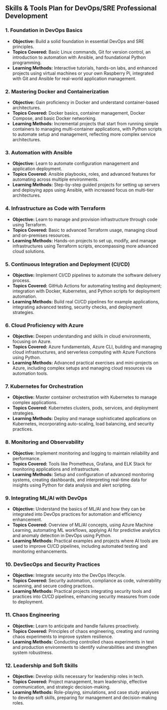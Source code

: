 ## Skills & Tools Plan for DevOps/SRE Professional Development

### 1. Foundation in DevOps Basics
- **Objective:** Build a solid foundation in essential DevOps and SRE principles.
- **Topics Covered:** Basic Linux commands, Git for version control, an introduction to automation with Ansible, and foundational Python programming.
- **Learning Methods:** Interactive tutorials, hands-on labs, and enhanced projects using virtual machines or your own Raspberry Pi, integrated with Git and Ansible for real-world application management.

### 2. Mastering Docker and Containerization
- **Objective:** Gain proficiency in Docker and understand container-based architectures.
- **Topics Covered:** Docker basics, container management, Docker Compose, and basic Docker networking.
- **Learning Methods:** Incremental projects that start from running simple containers to managing multi-container applications, with Python scripts to automate setup and management, reflecting more complex service architectures.

### 3. Automation with Ansible
- **Objective:** Learn to automate configuration management and application deployment.
- **Topics Covered:** Ansible playbooks, roles, and advanced features for automating across multiple environments.
- **Learning Methods:** Step-by-step guided projects for setting up servers and deploying apps using Ansible, with increased focus on multi-tier architectures.

### 4. Infrastructure as Code with Terraform
- **Objective:** Learn to manage and provision infrastructure through code using Terraform.
- **Topics Covered:** Basic to advanced Terraform usage, managing cloud and on-premises resources.
- **Learning Methods:** Hands-on projects to set up, modify, and manage infrastructures using Terraform scripts, encompassing more advanced cloud solutions.

### 5. Continuous Integration and Deployment (CI/CD)
- **Objective:** Implement CI/CD pipelines to automate the software delivery process.
- **Topics Covered:** GitHub Actions for automating testing and deployment; integration with Docker, Kubernetes, and Python scripts for deployment automation.
- **Learning Methods:** Build real CI/CD pipelines for example applications, integrating advanced testing, security checks, and deployment strategies.

### 6. Cloud Proficiency with Azure
- **Objective:** Deepen understanding and skills in cloud environments, focusing on Azure.
- **Topics Covered:** Azure fundamentals, Azure CLI, building and managing cloud infrastructures, and serverless computing with Azure Functions using Python.
- **Learning Methods:** Advanced practical exercises and mini-projects on Azure, including complex setups and managing cloud resources via automation tools.

### 7. Kubernetes for Orchestration
- **Objective:** Master container orchestration with Kubernetes to manage complex applications.
- **Topics Covered:** Kubernetes clusters, pods, services, and deployment strategies.
- **Learning Methods:** Deploy and manage sophisticated applications on Kubernetes, incorporating auto-scaling, load balancing, and security practices.

### 8. Monitoring and Observability
- **Objective:** Implement monitoring and logging to maintain reliability and performance.
- **Topics Covered:** Tools like Prometheus, Grafana, and ELK Stack for monitoring applications and infrastructure.
- **Learning Methods:** Setup and configuration of advanced monitoring systems, creating dashboards, and interpreting real-time data for insights using Python for data analysis and alert scripting.

### 9. Integrating ML/AI with DevOps
- **Objective:** Understand the basics of ML/AI and how they can be integrated into DevOps practices for automation and efficiency enhancement.
- **Topics Covered:** Overview of ML/AI concepts, using Azure Machine Learning, automating ML workflows, applying AI for predictive analytics and anomaly detection in DevOps using Python.
- **Learning Methods:** Practical examples and projects where AI tools are used to improve CI/CD pipelines, including automated testing and monitoring enhancements.

### 10. DevSecOps and Security Practices
- **Objective:** Integrate security into the DevOps lifecycle.
- **Topics Covered:** Security automation, compliance as code, vulnerability scanning, and secure coding practices.
- **Learning Methods:** Practical projects integrating security tools and practices into CI/CD pipelines, enhancing security measures from code to deployment.

### 11. Chaos Engineering
- **Objective:** Learn to anticipate and handle failures proactively.
- **Topics Covered:** Principles of chaos engineering, creating and running chaos experiments to improve system resilience.
- **Learning Methods:** Conducting controlled chaos experiments in test and production environments to identify vulnerabilities and strengthen system robustness.

### 12. Leadership and Soft Skills
- **Objective:** Develop skills necessary for leadership roles in tech.
- **Topics Covered:** Project management, team leadership, effective communication, and strategic decision-making.
- **Learning Methods:** Role-playing, simulations, and case study analyses to develop soft skills, preparing for management and decision-making roles.

